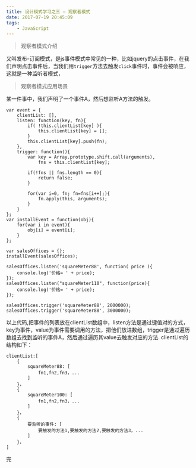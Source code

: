 ```yaml
---
title: 设计模式学习之三 — 观察者模式
date: 2017-07-19 20:45:09
tags:
	- JavaScript
---
```

> 观察者模式介绍

又叫发布-订阅模式，是js事件模式中常见的一种，比如jquery的点击事件，在我们声明点击事件后，当我们用`trigger`方法去触发`click`事件时，事件会被响应，这就是一种监听者模式，

> 观察者模式应用场景

某一件事中，我们声明了一个事件A，然后想监听A方法的触发。

```
var event = {
	clientList: [],
	listen: function(key, fn){
		if( !this.clientList[key] ){
			this.clientList[key] = [];
		}
		this.clientList[key].push(fn);
	},
	trigger: function(){
		var key = Array.prototype.shift.call(arguments),
			fns = this.clientList[key];

		if(!fns || fns.length == 0){
			return false;
		}

		for(var i=0, fn; fn=fns[i++];){
			fn.apply(this, arguments);
		}
	}
};
var installEvent = function(obj){
	for(var i in event){
		obj[i] = event[i];
	}
}; 

var salesOffices = {};
installEvent(salesOffices);

salesOffices.listen('squareMeter88', function( price ){
	console.log('价格= ' + price);
});
salesOffices.listen("squareMeter110", function(price){
	console.log('价格= ' + price);
});

salesOffices.trigger('squareMeter88', 2000000);
salesOffices.trigger('squareMeter88', 3000000);
```

以上代码,把事件的列表放在clientList数组中，listen方法是通过键值对的方式，key为事件，value为事件需要调用的方法，把他们放进数组，trigger是通过遍历数组去找到监听的事件A，然后通过遍历其value去触发对应的方法.
clientList的结构如下：

```
clientList:[
    {
        squareMeter88: [
            fn1,fn2,fn3，...
        ]
    }，
    {
        squareMeter100: [
            fn1,fn2,fn3，...
        ]
    }，
    {
        要监听的事件: [
            要触发的方法1,要触发的方法2,要触发的方法3，...
        ]
    }，
]
```

完
